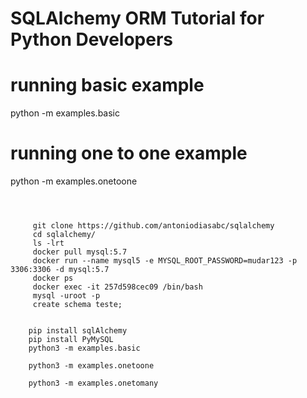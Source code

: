# SQLAlchemy ORM Tutorial for Python Developers



# running basic example
python -m examples.basic

# running one to one example
python -m examples.onetoone
```



     git clone https://github.com/antoniodiasabc/sqlalchemy
     cd sqlalchemy/
     ls -lrt
     docker pull mysql:5.7
     docker run --name mysql5 -e MYSQL_ROOT_PASSWORD=mudar123 -p 3306:3306 -d mysql:5.7
     docker ps
     docker exec -it 257d598cec09 /bin/bash
     mysql -uroot -p
     create schema teste;
     
      
    pip install sqlAlchemy
    pip install PyMySQL
    python3 -m examples.basic
    
    python3 -m examples.onetoone

    python3 -m examples.onetomany
